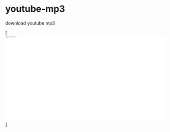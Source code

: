 # youtube-mp3

download youtube mp3

[<img src="https://github.com/Kimsanders842/youtube-mp3/blob/main/youtube.png"/>]
